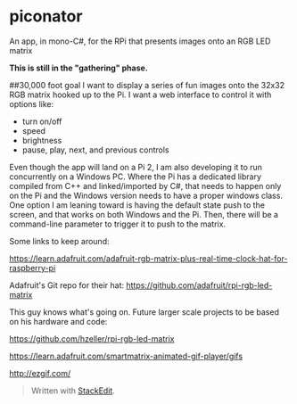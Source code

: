 # piconator
An app, in mono-C#, for the RPi that presents images onto an RGB LED matrix

**This is still in the "gathering" phase.** <i class="icon-cog"></i> 

##30,000 foot goal
I want to display a series of fun images onto the 32x32 RGB matrix hooked up to the Pi.
I want a web interface to control it with options like:

 - turn on/off
 - speed
 - brightness
 - pause, play, next, and previous controls

Even though the app will land on a Pi 2, I am also developing it to run concurrently
on a Windows PC.  Where the Pi has a dedicated library compiled from C++ and linked/imported
by C#, that needs to happen only on the Pi and the Windows version needs to have a 
proper windows class.  One option I am leaning toward is having the default
state push to the screen, and that works on both Windows and the Pi.  Then,
there will be a command-line parameter to trigger it to push to the matrix.


Some links to keep around:

https://learn.adafruit.com/adafruit-rgb-matrix-plus-real-time-clock-hat-for-raspberry-pi


Adafruit's Git repo for their hat:
https://github.com/adafruit/rpi-rgb-led-matrix

This guy knows what's going on.  Future larger scale projects to be based 
on his hardware and code:

https://github.com/hzeller/rpi-rgb-led-matrix

https://learn.adafruit.com/smartmatrix-animated-gif-player/gifs

http://ezgif.com/

> Written with [StackEdit](https://stackedit.io/).
